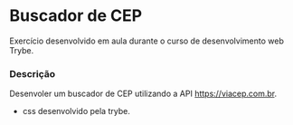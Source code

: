 # Buscador de CEP

Exercício desenvolvido em aula durante o curso de desenvolvimento web Trybe. 

### Descrição
Desenvoler um buscador de CEP utilizando a API https://viacep.com.br.
- css desenvolvido pela trybe.
